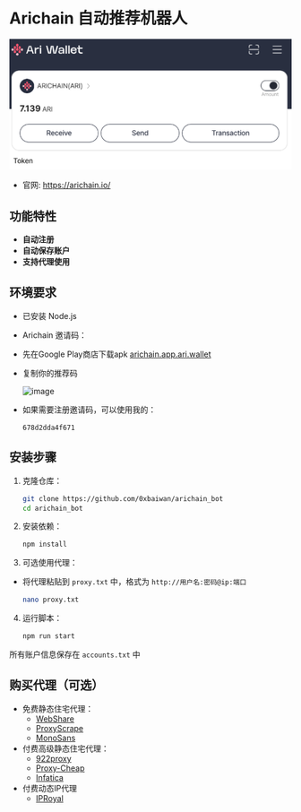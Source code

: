 # Arichain 自动推荐机器人

![banner](image.png)
- 官网: https://arichain.io/

## 功能特性

- **自动注册**
- **自动保存账户**
- **支持代理使用**

## 环境要求

- 已安装 Node.js
- Arichain 邀请码：
- 先在Google Play商店下载apk [arichain.app.ari.wallet](https://play.google.com/store/apps/details?id=arichain.app.ari.wallet)

- 复制你的推荐码

   ![image](https://github.com/user-attachments/assets/2f02a0f5-df13-4407-ac7e-c12565f772a4)

- 如果需要注册邀请码，可以使用我的：
    ```
    678d2dda4f671
    ```

## 安装步骤

1. 克隆仓库：
    ```sh
    git clone https://github.com/0xbaiwan/arichain_bot
    cd arichain_bot
    ```

2. 安装依赖：
    ```sh
    npm install
    ```

3. 可选使用代理：
- 将代理粘贴到 `proxy.txt` 中，格式为 `http://用户名:密码@ip:端口`
    ```sh
    nano proxy.txt
    ```

4. 运行脚本：
    ```sh
    npm run start
    ```

 所有账户信息保存在 `accounts.txt` 中

## 购买代理（可选）

- 免费静态住宅代理：
   - [WebShare](https://www.webshare.io/?referral_code=gtw7lwqqelgu)
   - [ProxyScrape](https://proxyscrape.com/)
   - [MonoSans](https://github.com/monosans/proxy-list)
- 付费高级静态住宅代理：
   - [922proxy](https://www.922proxy.com/register?inviter_code=d6416857)
   - [Proxy-Cheap](https://app.proxy-cheap.com/r/Pd6sqg)
   - [Infatica](https://dashboard.infatica.io/aff.php?aff=580)
- 付费动态IP代理
   - [IPRoyal](https://iproyal.com/?r=733417)
